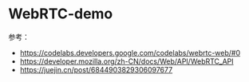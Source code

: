 # WebRTC-demo
参考：
+ https://codelabs.developers.google.com/codelabs/webrtc-web/#0
+ https://developer.mozilla.org/zh-CN/docs/Web/API/WebRTC_API
+ https://juejin.cn/post/6844903829306097677
